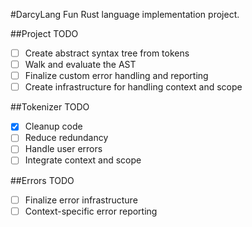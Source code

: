 #DarcyLang
Fun Rust language implementation project.

##Project TODO
- [ ] Create abstract syntax tree from tokens
- [ ] Walk and evaluate the AST
- [ ] Finalize custom error handling and reporting
- [ ] Create infrastructure for handling context and scope

##Tokenizer TODO
- [x] Cleanup code
- [ ] Reduce redundancy
- [ ] Handle user errors
- [ ] Integrate context and scope

##Errors TODO
- [ ] Finalize error infrastructure
- [ ] Context-specific error reporting

